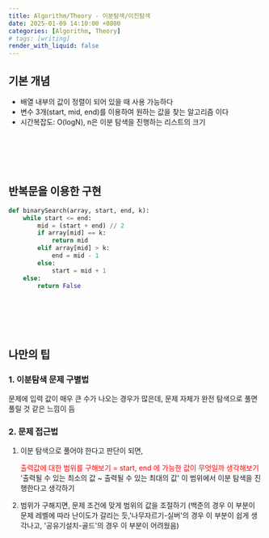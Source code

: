 ```yaml
---
title: Algorithm/Theory - 이분탐색/이진탐색
date: 2025-01-09 14:10:00 +0800
categories: [Algorithm, Theory]
# tags: [writing]
render_with_liquid: false
---
```


## 기본 개념
- 배열 내부의 값이 정렬이 되어 있을 때 사용 가능하다
- 변수 3개(start, mid, end)를 이용하여 원하는 값을 찾는 알고리즘 이다
- 시간복잡도: O(logN), n은 이분 탐색을 진행하는 리스트의 크기

<br><br><br><br>

## 반복문을 이용한 구현
```python
def binarySearch(array, start, end, k):
    while start <= end:
        mid = (start + end) // 2
        if array[mid] == k:
            return mid
        elif array[mid] > k:
            end = mid - 1
        else:
            start = mid + 1
    else:
        return False
```

<br><br><br><br>

## 나만의 팁
### 1. 이분탐색 문제 구별법

문제에 입력 값이 매우 큰 수가 나오는 경우가 많은데, 문제 자체가 완전 탐색으로 풀면 풀릴 것 같은 느낌이 듬

### 2. 문제 접근법

1. 이분 탐색으로 풀어야 한다고 판단이 되면, 
    
    <span style="color: red;">출력값에 대한 범위를 구해보기 = start, end 에 가능한 값이 무엇일까 생각해보기</span>  
    '출력될 수 있는 최소의 값 ~ 출력될 수 있는 최대의 값' 이 범위에서 이분 탐색을 진행한다고 생각하기

2. 범위가 구해지면, 문제 조건에 맞게 범위의 값을 조절하기
       (백준의 경우 이 부분이 문제 레벨에 따라 난이도가 갈리는 듯,'나무자르기-실버'의 경우 이 부분이 쉽게 생각나고, '공유기설치-골드'의 경우 이 부분이 어려웠음)